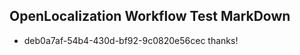 ## OpenLocalization Workflow Test MarkDown
* deb0a7af-54b4-430d-bf92-9c0820e56cec thanks!

<!--HONumber=Jul16_HO4-->


